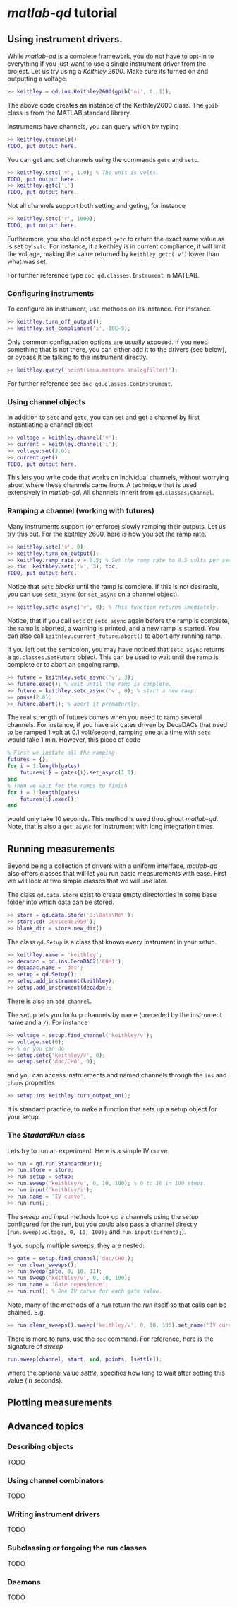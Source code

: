 # *matlab-qd* tutorial

## Using instrument drivers.

While *matlab-qd* is a complete framework, you do not have to opt-in to
everything if you just want to use a single instrument driver from the
project. Let us try using a *Keithley 2600*. Make sure its turned on and
outputting a voltage.

```matlab
>> keithley = qd.ins.Keithley2600(gpib('ni', 0, 1));
```

The above code creates an instance of the Keithley2600 class. The `gpib` class
is from the MATLAB standard library.

Instruments have channels, you can query which by typing

```matlab
>> keithley.channels()
TODO, put output here.
```

You can get and set channels using the commands `getc` and `setc`.

```matlab
>> keithley.setc('v', 1.0); % The unit is volts.
TODO, put output here.
>> keithley.getc('i')
TODO, put output here.
```

Not all channels support both setting and geting, for instance

```matlab
>> keithley.setc('r', 1000);
TODO, put output here.
```

Furthermore, you should not expect `getc` to return the exact same value as is
set by `setc`. For instance, if a keithley is in current compliance, it will
limit the voltage, making the value returned by `keithley.getc('v')` lower
than what was set.

For further reference type `doc qd.classes.Instrument` in MATLAB.

### Configuring instruments

To configure an instrument, use methods on its instance. For instance

```matlab
>> keithley.turn_off_output();
>> keithley.set_compliance('i', 10E-9);
```

Only common configuration options are usually exposed. If you need something
that is not there, you can either add it to the drivers (see below), or bypass
it be talking to the instrument directly.

```matlab
>> keithley.query('print(smua.measure.analogfilter)');
```

For further reference see `doc qd.classes.ComInstrument`.

### Using channel objects

In addition to `setc` and `getc`, you can set and get a channel by first
instantiating a channel object

```matlab
>> voltage = keithley.channel('v');
>> current = keithley.channel('i');
>> voltage.set(3.0);
>> current.get()
TODO, put output here.
```

This lets you write code that works on individual channels, without worrying
about where these channels came from. A technique that is used extensively in
*matlab-qd*. All channels inherit from `qd.classes.Channel`.

### Ramping a channel (working with futures)

Many instruments support (or enforce) slowly ramping their outputs. Let us try
this out. For the keithley 2600, here is how you set the ramp rate.

```matlab
>> keithley.setc('v', 0);
>> keithley.turn_on_output();
>> keithley.ramp_rate.v = 0.5; % Set the ramp rate to 0.5 volts per second
>> tic; keithley.setc('v', 3); toc;
TODO, put output here.
```

Notice that `setc` *blocks* until the ramp is complete. If this is not
desirable, you can use `setc_async` (or `set_async` on a channel object).

```matlab
>> keithley.setc_async('v', 0); % This function returns imediately.
```

Notice, that if you call `setc` or `setc_async` again before the ramp is
complete, the ramp is aborted, a warning is printed, and a new ramp is
started. You can also call `keithley.current_future.abort()` to abort any
running ramp.

If you left out the semicolon, you may have noticed that `setc_async` returns
a `qd.classes.SetFuture` object. This can be used to wait until the ramp is
complete or to abort an ongoing ramp.

```matlab
>> future = keithley.setc_async('v', 3);
>> future.exec(); % wait until the ramp is complete.
>> future = keithley.setc_async('v', 0); % start a new ramp.
>> pause(2.0);
>> future.abort(); % abort it prematurely.
```

The real strength of futures comes when you need to ramp several channels. For
instance, if you have six gates driven by DecaDACs that need to be ramped 1
volt at 0.1 volt/second, ramping one at a time with `setc` would take 1 min.
However, this piece of code

```matlab
% First we initate all the ramping.
futures = {};
for i = 1:length(gates)
    futures{i} = gates{i}.set_async(1.0);
end
% Then we wait for the ramps to finish
for i = 1:length(gates)
    futures{i}.exec();
end
```

would only take 10 seconds. This method is used throughout *matlab-qd*. Note,
that is also a `get_async` for instrument with long integration times.

## Running measurements

Beyond being a collection of drivers with a uniform interface, *matlab-qd*
also offers classes that will let you run basic measurements with ease. First
we will look at two simple classes that we will use later.

The class `qd.data.Store` exist to create empty directorties in some base
folder into which data can be stored.

```matlab
>> store = qd.data.Store('D:\Data\Me\');
>> store.cd('DeviceNr1959');
>> blank_dir = store.new_dir()
```

The class `qd.Setup` is a class that knows every instrument in your setup.

```matlab
>> keithley.name = 'keithley';
>> decadac = qd.ins.DecaDAC2('COM1');
>> decadac.name = 'dac';
>> setup = qd.Setup();
>> setup.add_instrument(keithley);
>> setup.add_instrument(decadac);
```

There is also an `add_channel`.

The setup lets you lookup channels by name (preceded by the instrument name
and a `/`). For instance

```matlab
>> voltage = setup.find_channel('keithley/v');
>> voltage.set(0);
>> % or you can do
>> setup.setc('keithley/v', 0);
>> setup.setc('dac/CH0', 0);
```

and you can access instruements and named channels through the `ins` and
`chans` properties

```matlab
>> setup.ins.keithley.turn_output_on();
```

It is standard practice, to make a function that sets up a setup object for
your setup.

### The *StadardRun* class

Lets try to run an experiment. Here is a simple IV curve.

```matlab
>> run = qd.run.StandardRun();
>> run.store = store;
>> run.setup = setup;
>> run.sweep('keithley/v', 0, 10, 100); % 0 to 10 in 100 steps.
>> run.input('keithley/i');
>> run.name = 'IV curve';
>> run.run();
```

The *sweep* and *input* methods look up a channels using the *setup*
configured for the run, but you could also pass a channel directly
(`run.sweep(voltage, 0, 10, 100);` and `run.input(current);`).

If you supply multiple sweeps, they are nested:

```matlab
>> gate = setup.find_channel('dac/CH0');
>> run.clear_sweeps();
>> run.sweep(gate, 0, 10, 11);
>> run.sweep('keithley/v', 0, 10, 100);
>> run.name = 'Gate dependence';
>> run.run(); % One IV curve for each gate value.
```

Note, many of the methods of a *run* return the *run* itself so that calls can
be chained. E.g.

```matlab
>> run.clear_sweeps().sweep('keithley/v', 0, 10, 100).set_name('IV curve 2').run();
```

There is more to runs, use the `doc` command. For reference, here is the
signature of *sweep*

```matlab
run.sweep(channel, start, end, points, [settle]);
```

where the optional value *settle*, specifies how long to wait after setting
this value (in seconds).

## Plotting measurements

## Advanced topics

### Describing objects

TODO

### Using channel combinators

TODO

### Writing instrument drivers

TODO

### Subclassing or forgoing the run classes

TODO

### Daemons

TODO